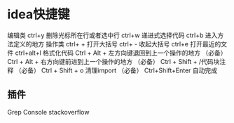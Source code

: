 # idea快捷键
编辑类
ctrl+y 删除光标所在行或者选中行
ctrl+w 递进式选择代码
ctrl+b 进入方法定义的地方
操作类
ctrl+ + 打开大括号
ctrl+ - 收起大括号
ctrl+e 打开最近的文件
ctrl+alt+l 格式化代码
Ctrl + Alt + 左方向键退回到上一个操作的地方 （必备）
Ctrl + Alt + 右方向键前进到上一个操作的地方 （必备）
Ctrl + Shift + /代码块注释 （必备）
Ctrl + Shift + o 清理import （必备）
Ctrl+Shift+Enter 自动完成
## 插件
Grep Console
stackoverflow

